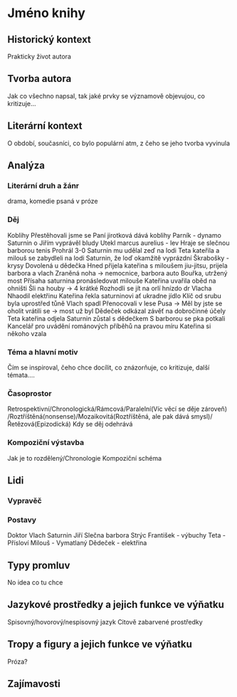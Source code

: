 # Jméno knihy

## Historický kontext
Prakticky život autora 

## Tvorba autora
Jak co všechno napsal, tak jaké prvky se významově objevujou, co kritizuje...

## Literární kontext
O období, současníci, co bylo populární atm, z čeho se jeho tvorba vyvinula

## Analýza
### Literární druh a žánr
drama, komedie psaná v próze

### Děj
Koblihy
Přestěhovali jsme se
Paní jirotková dává koblihy
Parník - dynamo
Saturnin o Jiřím vyprávěl bludy
Utekl marcus aurelius - lev
Hraje se slečnou barborou tenis
Prohrál 3-0
Saturnin mu udělal zeď na lodi
Teta kateřila a milouš se zabydleli na lodi
Saturnin, že loď okamžitě vyprázdní
Škrabošky - krysy
Dovolená u dědečka
Hned přijela kateřina s miloušem
jiu-jitsu, prijela barbora a vlach
Zraněná noha -> nemocnice, barbora auto
Bouřka, utržený most
Přísaha saturnina pronásledovat milouše
Kateřina uvařila oběd na ohništi
Šli na houby -> 4 krátké
Rozhodli se jít na orlí hnízdo dr Vlacha
Nhaodil elektřinu
Kateřina řekla saturninovi ať ukradne jídlo
Klíč od srubu byla uprostřed tůně
Vlach spadl
Přenocovali v lese
Pusa -> Měl by jste se oholit
vrátili se -> most už byl
Dědeček odkázal závěť na dobročinné účely
Teta kateřina odjela
Saturnin zůstal s dědečkem
S barborou se pka potkali
Kancelář pro uvádění románových příběhů na pravou míru
Kateřina si někoho vzala


### Téma a hlavní motiv
Čím se inspiroval, čeho chce docílit, co znázorňuje, co kritizuje, další témata....

### Časoprostor
Retrospektivní/Chronologická/Rámcová/Paralelní(Víc věcí se děje zároveň)
/Roztříštěná(nonsense)/Mozaikovitá(Roztříštěná, ale pak dává smysl)/Řetězová(Epizodická)
Kdy se děj odehrává

### Kompoziční výstavba
Jak je to rozdělený/Chronologie
Kompoziční schéma

## Lidi
### Vypravěč

### Postavy
Doktor Vlach
Saturnin
Jiří
Slečna barbora
Strýc František - výbuchy
Teta - Přísloví
Milouš - Vymatlaný
Dědeček - elektřina

## Typy promluv
No idea co tu chce

## Jazykové prostředky a jejich funkce ve výňatku
Spisovný/hovorový/nespisovný jazyk
Citově zabarvené prostředky

## Tropy a figury a jejich funkce ve výňatku
Próza?

## Zajímavosti
